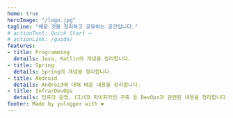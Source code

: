 ```yaml
---
home: true
heroImage: "/logo.jpg"
tagline: "배운 것을 정리하고 공유하는 공간입니다."
# actionText: Quick Start →
# actionLink: /guide/
features:
- title: Programming
  details: Java, Kotlin의 개념을 정리합니다.
- title: Spring
  details: Spring의 개념을 정리합니다.
- title: Android
  details: Android에 대해 배운 내용을 정리합니다.
- title: Infra/DevOps
  details: 인프라 운영, CI/CD 파이프라인 구축 등 DevOps과 관련된 내용을 정리합니다.
footer: Made by yologger with ❤️
---
```

